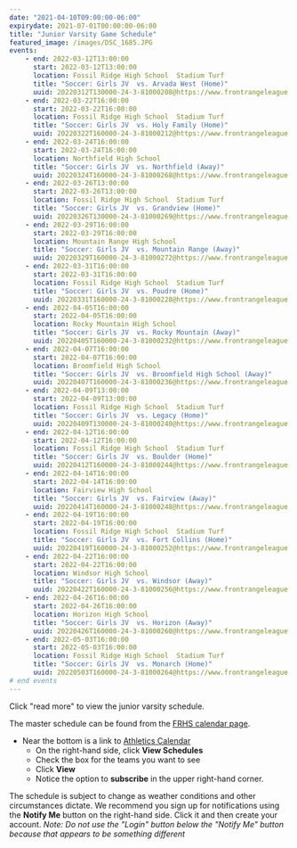 ```yaml
---
date: "2021-04-10T09:00:00-06:00"
expirydate: 2021-07-01T00:00:00-06:00
title: "Junior Varsity Game Schedule"
featured_image: /images/DSC_1685.JPG
events:
    - end: 2022-03-12T13:00:00
      start: 2022-03-12T13:00:00
      location: Fossil Ridge High School  Stadium Turf
      title: "Soccer: Girls JV  vs. Arvada West (Home)"
      uuid: 20220312T130000-24-3-81000208@https://www.frontrangeleague.org
    - end: 2022-03-22T16:00:00
      start: 2022-03-22T16:00:00
      location: Fossil Ridge High School  Stadium Turf
      title: "Soccer: Girls JV  vs. Holy Family (Home)"
      uuid: 20220322T160000-24-3-81000212@https://www.frontrangeleague.org
    - end: 2022-03-24T16:00:00
      start: 2022-03-24T16:00:00
      location: Northfield High School
      title: "Soccer: Girls JV  vs. Northfield (Away)"
      uuid: 20220324T160000-24-3-81000268@https://www.frontrangeleague.org
    - end: 2022-03-26T13:00:00
      start: 2022-03-26T13:00:00
      location: Fossil Ridge High School  Stadium Turf
      title: "Soccer: Girls JV  vs. Grandview (Home)"
      uuid: 20220326T130000-24-3-81000269@https://www.frontrangeleague.org
    - end: 2022-03-29T16:00:00
      start: 2022-03-29T16:00:00
      location: Mountain Range High School
      title: "Soccer: Girls JV  vs. Mountain Range (Away)"
      uuid: 20220329T160000-24-3-81000272@https://www.frontrangeleague.org
    - end: 2022-03-31T16:00:00
      start: 2022-03-31T16:00:00
      location: Fossil Ridge High School  Stadium Turf
      title: "Soccer: Girls JV  vs. Poudre (Home)"
      uuid: 20220331T160000-24-3-81000228@https://www.frontrangeleague.org
    - end: 2022-04-05T16:00:00
      start: 2022-04-05T16:00:00
      location: Rocky Mountain High School
      title: "Soccer: Girls JV  vs. Rocky Mountain (Away)"
      uuid: 20220405T160000-24-3-81000232@https://www.frontrangeleague.org
    - end: 2022-04-07T16:00:00
      start: 2022-04-07T16:00:00
      location: Broomfield High School
      title: "Soccer: Girls JV  vs. Broomfield High School (Away)"
      uuid: 20220407T160000-24-3-81000236@https://www.frontrangeleague.org
    - end: 2022-04-09T13:00:00
      start: 2022-04-09T13:00:00
      location: Fossil Ridge High School  Stadium Turf
      title: "Soccer: Girls JV  vs. Legacy (Home)"
      uuid: 20220409T130000-24-3-81000240@https://www.frontrangeleague.org
    - end: 2022-04-12T16:00:00
      start: 2022-04-12T16:00:00
      location: Fossil Ridge High School  Stadium Turf
      title: "Soccer: Girls JV  vs. Boulder (Home)"
      uuid: 20220412T160000-24-3-81000244@https://www.frontrangeleague.org
    - end: 2022-04-14T16:00:00
      start: 2022-04-14T16:00:00
      location: Fairview High School
      title: "Soccer: Girls JV  vs. Fairview (Away)"
      uuid: 20220414T160000-24-3-81000248@https://www.frontrangeleague.org
    - end: 2022-04-19T16:00:00
      start: 2022-04-19T16:00:00
      location: Fossil Ridge High School  Stadium Turf
      title: "Soccer: Girls JV  vs. Fort Collins (Home)"
      uuid: 20220419T160000-24-3-81000252@https://www.frontrangeleague.org
    - end: 2022-04-22T16:00:00
      start: 2022-04-22T16:00:00
      location: Windsor High School
      title: "Soccer: Girls JV  vs. Windsor (Away)"
      uuid: 20220422T160000-24-3-81000256@https://www.frontrangeleague.org
    - end: 2022-04-26T16:00:00
      start: 2022-04-26T16:00:00
      location: Horizon High School
      title: "Soccer: Girls JV  vs. Horizon (Away)"
      uuid: 20220426T160000-24-3-81000260@https://www.frontrangeleague.org
    - end: 2022-05-03T16:00:00
      start: 2022-05-03T16:00:00
      location: Fossil Ridge High School  Stadium Turf
      title: "Soccer: Girls JV  vs. Monarch (Home)"
      uuid: 20220503T160000-24-3-81000264@https://www.frontrangeleague.org
# end events
---
```


Click "read more" to view the junior varsity schedule.

<!--more-->

The master schedule can be found from the [FRHS calendar page][frh-schedules].

* Near the bottom is a link to [Athletics Calendar][athletic schedules]
    * On the right-hand side, click **View Schedules**
    * Check the box for the teams you want to see
    * Click **View**
    * Notice the option to **subscribe** in the upper right-hand corner.

The schedule is subject to change as weather conditions and other circumstances
dictate. We recommend you sign up for notifications using the **Notify Me**
button on the right-hand side. Click it and then create your account. *Note: Do
not use the "Login" button below the "Notify Me" button because that appears to
be something different*

[frh-schedules]: https://frh.psdschools.org/calendars-and-schedules
[athletic schedules]: http://www.frontrangeleague.org/g5-bin/client.cgi?G5genie=812&school_id=5
